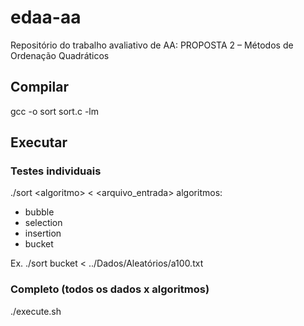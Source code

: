 
# edaa-aa
Repositório do trabalho avaliativo de AA: PROPOSTA 2 – Métodos de Ordenação Quadráticos

## Compilar
gcc -o sort sort.c -lm

## Executar
### Testes individuais
./sort \<algoritmo\> < \<arquivo_entrada\>
algoritmos:
 - bubble
 - selection
 - insertion
 - bucket

Ex. ./sort bucket < ../Dados/Aleatórios/a100.txt

### Completo (todos os dados x algoritmos)
./execute.sh


